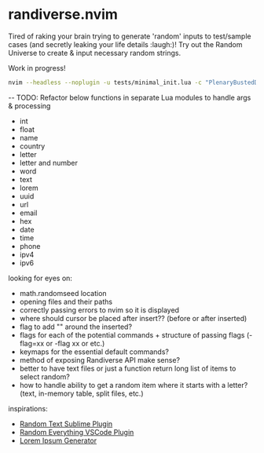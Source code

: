 # randiverse.nvim
Tired of raking your brain trying to generate 'random' inputs to test/sample cases (and secretly leaking your life details :laugh:)! Try out the Random Universe to create & input necessary random strings.

Work in progress!
```bash
nvim --headless --noplugin -u tests/minimal_init.lua -c "PlenaryBustedDirectory tests/ {minimal_init = 'tests/minimal_init.lua'}"
```

-- TODO: Refactor below functions in separate Lua modules to handle args & processing
- int
- float
- name 
- country
- letter 
- letter and number
- word
- text
- lorem
- uuid 
- url
- email
- hex 
- date 
- time
- phone
- ipv4
- ipv6

looking for eyes on:
- math.randomseed location
- opening files and their paths
- correctly passing errors to nvim so it is displayed
- where should cursor be placed after insert?? (before or after inserted)
- flag to add "" around the inserted?
- flags for each of the potential commands + structure of passing flags (-flag=xx or -flag xx or etc.)
- keymaps for the essential default commands?
- method of exposing Randiverse API make sense?
- better to have text files or just a function return long list of items to select random?
- how to handle ability to get a random item where it starts with a letter? (text, in-memory table, split files, etc.) 

inspirations:
- [Random Text Sublime Plugin](https://github.com/kimpettersen/random-sublime-text-plugin)
- [Random Everything VSCode Plugin](https://github.com/helixquar/randomeverything)
- [Lorem Ipsum Generator](https://github.com/derektata/lorem.nvim)
